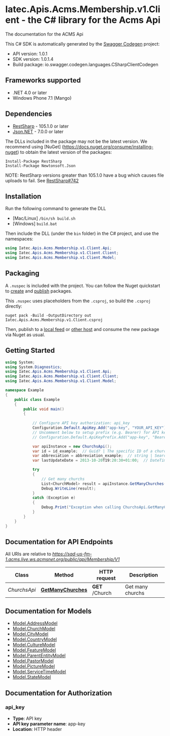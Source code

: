 # Iatec.Apis.Acms.Membership.v1.Client - the C# library for the Acms Api

The documentation for the ACMS Api

This C# SDK is automatically generated by the [Swagger Codegen](https://github.com/swagger-api/swagger-codegen) project:

- API version: 1.0.1
- SDK version: 1.0.1.4
- Build package: io.swagger.codegen.languages.CSharpClientCodegen

<a name="frameworks-supported"></a>
## Frameworks supported
- .NET 4.0 or later
- Windows Phone 7.1 (Mango)

<a name="dependencies"></a>
## Dependencies
- [RestSharp](https://www.nuget.org/packages/RestSharp) - 105.1.0 or later
- [Json.NET](https://www.nuget.org/packages/Newtonsoft.Json/) - 7.0.0 or later

The DLLs included in the package may not be the latest version. We recommend using [NuGet] (https://docs.nuget.org/consume/installing-nuget) to obtain the latest version of the packages:
```
Install-Package RestSharp
Install-Package Newtonsoft.Json
```

NOTE: RestSharp versions greater than 105.1.0 have a bug which causes file uploads to fail. See [RestSharp#742](https://github.com/restsharp/RestSharp/issues/742)

<a name="installation"></a>
## Installation
Run the following command to generate the DLL
- [Mac/Linux] `/bin/sh build.sh`
- [Windows] `build.bat`

Then include the DLL (under the `bin` folder) in the C# project, and use the namespaces:
```csharp
using Iatec.Apis.Acms.Membership.v1.Client.Api;
using Iatec.Apis.Acms.Membership.v1.Client.Client;
using Iatec.Apis.Acms.Membership.v1.Client.Model;
```

<a name="packaging"></a>
## Packaging

A `.nuspec` is included with the project. You can follow the Nuget quickstart to [create](https://docs.microsoft.com/en-us/nuget/quickstart/create-and-publish-a-package#create-the-package) and [publish](https://docs.microsoft.com/en-us/nuget/quickstart/create-and-publish-a-package#publish-the-package) packages.

This `.nuspec` uses placeholders from the `.csproj`, so build the `.csproj` directly:

```
nuget pack -Build -OutputDirectory out Iatec.Apis.Acms.Membership.v1.Client.csproj
```

Then, publish to a [local feed](https://docs.microsoft.com/en-us/nuget/hosting-packages/local-feeds) or [other host](https://docs.microsoft.com/en-us/nuget/hosting-packages/overview) and consume the new package via Nuget as usual.

<a name="getting-started"></a>
## Getting Started

```csharp
using System;
using System.Diagnostics;
using Iatec.Apis.Acms.Membership.v1.Client.Api;
using Iatec.Apis.Acms.Membership.v1.Client.Client;
using Iatec.Apis.Acms.Membership.v1.Client.Model;

namespace Example
{
    public class Example
    {
        public void main()
        {
            
            // Configure API key authorization: api_key
            Configuration.Default.ApiKey.Add("app-key", "YOUR_API_KEY");
            // Uncomment below to setup prefix (e.g. Bearer) for API key, if needed
            // Configuration.Default.ApiKeyPrefix.Add("app-key", "Bearer");

            var apiInstance = new ChurchsApi();
            var id = id_example;  // Guid? | The specific ID of a church. Do not provide when providing an abbreviation. (optional) 
            var abbreviation = abbreviation_example;  // string | Search by this abbreviation. Do not provide when providing an id. (optional) 
            var lastUpdateDate = 2013-10-20T19:20:30+01:00;  // DateTime? | Filter by the date of the last update. Only filters when abbreviation is provided. (optional) 

            try
            {
                // Get many churchs
                List<ChurchModel> result = apiInstance.GetManyChurches(id, abbreviation, lastUpdateDate);
                Debug.WriteLine(result);
            }
            catch (Exception e)
            {
                Debug.Print("Exception when calling ChurchsApi.GetManyChurches: " + e.Message );
            }
        }
    }
}
```

<a name="documentation-for-api-endpoints"></a>
## Documentation for API Endpoints

All URIs are relative to *https://sad-us-fm-1.acms.live.ws.acmsnet.org/public/api/Membership/V1*

Class | Method | HTTP request | Description
------------ | ------------- | ------------- | -------------
*ChurchsApi* | [**GetManyChurches**](docs/ChurchsApi.md#getmanychurches) | **GET** /Church | Get many churchs


<a name="documentation-for-models"></a>
## Documentation for Models

 - [Model.AddressModel](docs/AddressModel.md)
 - [Model.ChurchModel](docs/ChurchModel.md)
 - [Model.CityModel](docs/CityModel.md)
 - [Model.CountryModel](docs/CountryModel.md)
 - [Model.CultureModel](docs/CultureModel.md)
 - [Model.FeatureModel](docs/FeatureModel.md)
 - [Model.ParentEntityModel](docs/ParentEntityModel.md)
 - [Model.PastorModel](docs/PastorModel.md)
 - [Model.PictureModel](docs/PictureModel.md)
 - [Model.ServiceTimeModel](docs/ServiceTimeModel.md)
 - [Model.StateModel](docs/StateModel.md)


<a name="documentation-for-authorization"></a>
## Documentation for Authorization

<a name="api_key"></a>
### api_key

- **Type**: API key
- **API key parameter name**: app-key
- **Location**: HTTP header


